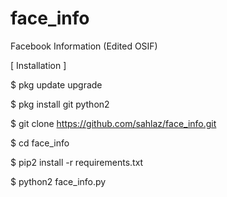 # face_info
Facebook Information (Edited OSIF)


[ Installation ] 

$ pkg update upgrade 

$ pkg install git python2 

$ git clone https://github.com/sahlaz/face_info.git

$ cd face_info 

$ pip2 install -r requirements.txt 

$ python2 face_info.py


